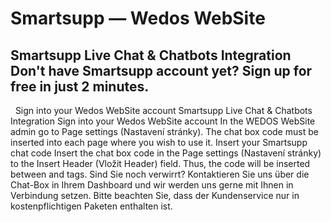 # Smartsupp — Wedos WebSite
## Smartsupp Live Chat & Chatbots Integration Don't have Smartsupp account yet? Sign up for free in just 2 minutes.
  Sign into your Wedos WebSite account
Smartsupp Live Chat & Chatbots Integration
Sign into your Wedos WebSite account
In the WEDOS WebSite admin go to Page settings (Nastavení stránky). The chat box code must be inserted into each page where you wish to use it.
Insert your Smartsupp chat code
Insert the chat box code in the Page settings (Nastavení stránky) to the Insert Header (Vložit Header) field. Thus, the code will be inserted between <head> and </head> tags.
Sind Sie noch verwirrt? Kontaktieren Sie uns über die Chat-Box in Ihrem Dashboard und wir werden uns gerne mit Ihnen in Verbindung setzen. Bitte beachten Sie, dass der Kundenservice nur in kostenpflichtigen Paketen enthalten ist.

